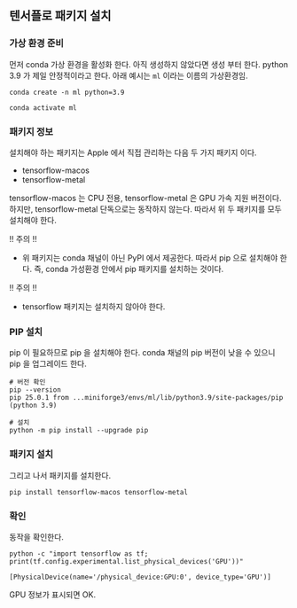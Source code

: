 

## 텐서플로 패키지 설치

### 가상 환경 준비

먼저 conda 가상 환경을 활성화 한다. 아직 생성하지 않았다면 생성 부터 한다. python 3.9 가 제일 안정적이라고 한다. 아래 예시는 `ml` 이라는 이름의 가상환경임.
```
conda create -n ml python=3.9

conda activate ml
```

### 패키지 정보

설치해야 하는 패키지는 Apple 에서 직접 관리하는 다음 두 가지 패키지 이다.
- tensorflow-macos
- tensorflow-metal

tensorflow-macos 는 CPU 전용, tensorflow-metal 은 GPU 가속 지원 버전이다.
하지만, tensorflow-metal 단독으로는 동작하지 않는다. 따라서 위 두 패키지를 모두 설치해야 한다.

!! 주의 !!
- 위 패키지는 conda 채널이 아닌 PyPI 에서 제공한다. 따라서 pip 으로 설치해야 한다.
즉, conda 가성환경 안에서 pip 패키지를 설치하는 것이다.

!! 주의 !!
- tensorflow 패키지는 설치하지 않아야 한다.

### PIP 설치

pip 이 필요하므로 pip 을 설치해야 한다.
conda 채널의 pip 버전이 낮을 수 있으니 pip 을 업그레이드 한다.

```
# 버전 확인
pip --version
pip 25.0.1 from ...miniforge3/envs/ml/lib/python3.9/site-packages/pip (python 3.9)

# 설치
python -m pip install --upgrade pip
```

### 패키지 설치

그리고 나서 패키지를 설치한다.
```
pip install tensorflow-macos tensorflow-metal
```

### 확인

동작을 확인한다.
```
python -c "import tensorflow as tf; print(tf.config.experimental.list_physical_devices('GPU'))"

[PhysicalDevice(name='/physical_device:GPU:0', device_type='GPU')]
```

GPU 정보가 표시되면 OK.
